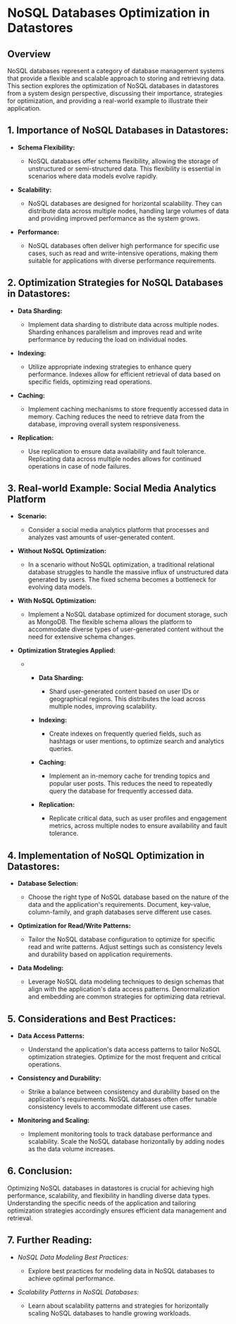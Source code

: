 # NoSQL Databases Optimization in Datastores

## Overview

NoSQL databases represent a category of database management systems that provide a flexible and scalable approach to storing and retrieving data. This section explores the optimization of NoSQL databases in datastores from a system design perspective, discussing their importance, strategies for optimization, and providing a real-world example to illustrate their application.

## 1. Importance of NoSQL Databases in Datastores:

- **Schema Flexibility:**

  - NoSQL databases offer schema flexibility, allowing the storage of unstructured or semi-structured data. This flexibility is essential in scenarios where data models evolve rapidly.
- **Scalability:**

  - NoSQL databases are designed for horizontal scalability. They can distribute data across multiple nodes, handling large volumes of data and providing improved performance as the system grows.
- **Performance:**

  - NoSQL databases often deliver high performance for specific use cases, such as read and write-intensive operations, making them suitable for applications with diverse performance requirements.

## 2. Optimization Strategies for NoSQL Databases in Datastores:

- **Data Sharding:**

  - Implement data sharding to distribute data across multiple nodes. Sharding enhances parallelism and improves read and write performance by reducing the load on individual nodes.
- **Indexing:**

  - Utilize appropriate indexing strategies to enhance query performance. Indexes allow for efficient retrieval of data based on specific fields, optimizing read operations.
- **Caching:**

  - Implement caching mechanisms to store frequently accessed data in memory. Caching reduces the need to retrieve data from the database, improving overall system responsiveness.
- **Replication:**

  - Use replication to ensure data availability and fault tolerance. Replicating data across multiple nodes allows for continued operations in case of node failures.

## 3. Real-world Example: Social Media Analytics Platform

- **Scenario:**

  - Consider a social media analytics platform that processes and analyzes vast amounts of user-generated content.
- **Without NoSQL Optimization:**

  - In a scenario without NoSQL optimization, a traditional relational database struggles to handle the massive influx of unstructured data generated by users. The fixed schema becomes a bottleneck for evolving data models.
- **With NoSQL Optimization:**

  - Implement a NoSQL database optimized for document storage, such as MongoDB. The flexible schema allows the platform to accommodate diverse types of user-generated content without the need for extensive schema changes.
- **Optimization Strategies Applied:**

  - - **Data Sharding:**

      - Shard user-generated content based on user IDs or geographical regions. This distributes the load across multiple nodes, improving scalability.
    - **Indexing:**

      - Create indexes on frequently queried fields, such as hashtags or user mentions, to optimize search and analytics queries.
    - **Caching:**

      - Implement an in-memory cache for trending topics and popular user posts. This reduces the need to repeatedly query the database for frequently accessed data.
    - **Replication:**

      - Replicate critical data, such as user profiles and engagement metrics, across multiple nodes to ensure availability and fault tolerance.

## 4. Implementation of NoSQL Optimization in Datastores:

- **Database Selection:**

  - Choose the right type of NoSQL database based on the nature of the data and the application's requirements. Document, key-value, column-family, and graph databases serve different use cases.
- **Optimization for Read/Write Patterns:**

  - Tailor the NoSQL database configuration to optimize for specific read and write patterns. Adjust settings such as consistency levels and durability based on application requirements.
- **Data Modeling:**

  - Leverage NoSQL data modeling techniques to design schemas that align with the application's data access patterns. Denormalization and embedding are common strategies for optimizing data retrieval.

## 5. Considerations and Best Practices:

- **Data Access Patterns:**

  - Understand the application's data access patterns to tailor NoSQL optimization strategies. Optimize for the most frequent and critical operations.
- **Consistency and Durability:**

  - Strike a balance between consistency and durability based on the application's requirements. NoSQL databases often offer tunable consistency levels to accommodate different use cases.
- **Monitoring and Scaling:**

  - Implement monitoring tools to track database performance and scalability. Scale the NoSQL database horizontally by adding nodes as the data volume increases.

## 6. Conclusion:

Optimizing NoSQL databases in datastores is crucial for achieving high performance, scalability, and flexibility in handling diverse data types. Understanding the specific needs of the application and tailoring optimization strategies accordingly ensures efficient data management and retrieval.

## 7. Further Reading:

- *NoSQL Data Modeling Best Practices:*

  - Explore best practices for modeling data in NoSQL databases to achieve optimal performance.
- *Scalability Patterns in NoSQL Databases:*

  - Learn about scalability patterns and strategies for horizontally scaling NoSQL databases to handle growing workloads.
